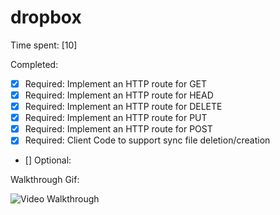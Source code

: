 # dropbox

Time spent: [10]

Completed:

* [X] Required:  Implement an HTTP route for GET
* [X] Required:  Implement an HTTP route for HEAD
* [X] Required:  Implement an HTTP route for DELETE
* [X] Required:  Implement an HTTP route for PUT
* [X] Required:  Implement an HTTP route for POST
* [X] Required:  Client Code to support sync file deletion/creation
* [] Optional:

Walkthrough Gif:

![Video Walkthrough](http://i.imgur.com/PSrDpOY.gif)